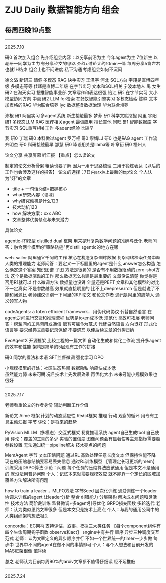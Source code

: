 # ZJU  Daily  数据智能方向  组会

## 每周四晚19点整

----------------------------------------
2025.7.10

研0 首次加入组会
先介绍组会内容：以分享前沿为主 今年agent为主
7位新生 以老研一同学为主力  有分享论文的思路
介绍+讨论大约10min一篇 每周分享5篇左右  也就1H结束
组会上也不问进度 私下沟通
考虑组会如何不沉闷

徐文溢 新研三 请假 多模态 RAG 快手实习
王泽宇 河北 SQL方向
宇翔是直博四年级 多模态等等 
佳晖是直博二年级 在字节实习 文本和SQL相关 宁波本地人
禹 女生 研2 在淘天实习 搜推智能事业部  文章写作和表达很强
怡江 研2 在字节实习 大小模型协同方向
中豪 研2 LLM for检索 在蚂蚁智能引擎实习 多模态检索
陈峥 文本加表格的RAG 华为联合培养
lyc 数据整备数据治理 华为联合培养

沛根 研1 阿里实习 多agent系统 新生接触最多
梦菲 研1 科学文献挖掘 阿里
宇阳 研1 多模态LLM RAG 医疗相关agent 最偏应用 擅长吉他
同旺 研1 智能数据库 字节实习 SQL重写相关工作  多agent经验 比较早

我 研0
丁瑞 研0 本科做过agent
罗万相 研0 
缪婧LJ 研0 也是RAG agent 工作流
齐明杰 研0 科研接触最早
邹慧 研0 毕设相关是llama等
叶章衍 研0 福州人

论文分享 共享屏幕 听汇报
【重点】怎么读论文

制定的论文分析骨架 粗读也要了解
因为一用于思路梳理 二用于锻炼表达【以后的工作也会涉及这样的报告】
论文的选择：7日内arxiv上最新的top论文 个人认为"好"的文章

- title + 一句话总结=把握核心
- what研究内容（领域）
- why研究动机是什么123
- 技术动机123
- how 解决方案：xxx ABC
- 文章整体优势缺点与未来潜力

具体论文 

agentic-R1模型 distilled dual 框架 用来提升复杂数学问题的准确与泛化
老师问答：融合两个模型的"策略轨迹"再distill  agentic的地方在哪

web-sailor 阿里通义千问的工作 核心在构造复杂训练数据 复杂网络检索任务中超人类的推理能力
老师问答：要定义一下标题里的agent是什么  answer怎么构造 怎么确定这个答案
知识图谱 子图 方法是很老的
是否有不用数据驱动的zero-shot方法
这个是数据驱动的工作 那么数据怎么构建是最重要的 文章没说清楚
你觉得是否用R1就可以
什么微调方法 数据量也没讲 全量还是PEFT
文章和其他模型的对比 不一定真实 不是参数越高 效果就直接明显的
比不上deepresearch  但是就说了不能和闭源比
老师建议识别一下阿里的KPI论文 和论文作者
通讯是阿里的周靖人 通义领军人物

codeAgents: a token efficient framework...
用伪代码协议 代替自然语言 在agent之间进行交互和推理流程
优势是token成本低 规范化 高效可拓展
老师问答：模型间的工具调用或通信 很有可能作为范式 代替自然语言 方向很好 形式化语言等
要求经典文章要记录保留  不要遗忘  以便后续文章的分类归纳

EvoAgentX 开源框架  比较工程的一篇文章 自动化生成和优化工作流 提升多agent的效率和性能
架构是简单的5层现有工作的拼接

研0 同学的看法和术语
SFT监督微调   强化学习 DPO

小规模模型的好处：社区生态热闹 数据隐私 响应快成本低  
虽然能力弱 未来可期 况且技术上先发展效果 再优化大小 未来可能小规模效果也很好

----------------------------------------
2025.7.17

老师看重论文的作者身份 辅助判断工作价值

新论文
Aime 框架 计划的动态适应性 ReAct框架 推理 行动 观察的循环 用专有工具主动汇报 字节
评论：是将来的趋势

PyVision  MLLM（多模态）交互式框架  视觉推理系统 agent自己生成tool 自己使用
评论：覆盖的工具的多少 实验的置信度  图像问题会有显著性等主观指标需要超参数设置 无法通过统一pipeline解决 技术亮点的问题

MemAgent 字节 文本压缩问题 通过RL 高效处理任意长度文本 但保持性能不降 现在的压缩总结摘要容易丢失信息
通过RL训练模型 【管理定长可更新的mem】   训练采用DAPO算法
评论：问题 每个任务的压缩算法应该通用 但是本文不是通用的 就没法用普适问题
个人：记忆本来就需要规模效应  就不能靠一个定长的区域加覆盖方法解决所有问题

how to train a leader ，MLPO方法  字节Seed 层次化训练 通过训练一个leader 协调未训练的agent
让leader分析 整合 纠错能力 分层架构
解决成本问题和灵活性
技术方法 两阶段训练 监督微调+多agent引导优化 GRPO损失函数 多轮迭代
老师：认为类似思路文章很多 但是本文只是技术上亮点
个人：与我的通用公司中的人类组织架构想法相关

concordia：EC架构 支持评估、叙事、模拟三大类任务
【每个component组件有四个生命周期钩子函数 observe和act】
engine中有并行 顺序 异步三种调度交互范式
老师：认为文章定义的异步顺序并行 不如一个世界统一的timer一步步做 每步中 世界中不同的agent在做不同的事情即可
个人：与个人想法和目前开发的MAS框架很像 值得读

总之 老师认为目前每周90%的arxiv文章都不值得仔细读 经不起推敲


----------------------------------------
2025.7.24